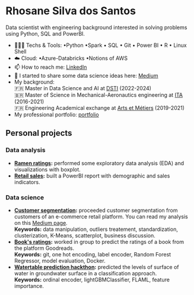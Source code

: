 # Rhosane Silva dos Santos

Data scientist with engineering background interested in solving problems using Python, SQL and PowerBI. 

- 👩🏽‍💻 Techs & Tools: •Python •Spark • SQL • Git
• Power BI • R • Linux Shell
- ☁️ Cloud: •Azure-Databricks •Notions of AWS
- 📫 How to reach me: [LinkedIn](https://www.linkedin.com/in/rhosane-silva-dos-santos/)
- 🌱 I started to share some data science ideas here: [Medium](https://medium.com/@rhowsane)
- My background:  
                     🇫🇷 Master in Data Science and AI at [DSTI](https://www.datasciencetech.institute/applied-msc-in-data-science-ai/) (2022-2024)  
                     🇧🇷 Master of Science in Mechanical-Aeronautics engineering at [ITA](http://www.ita.br/) (2016-2021)  
                     🇫🇷 Engineering Academical exchange at [Arts et Métiers](https://artsetmetiers.fr/en) (2019-2021)  
- My professional portfolio: [portfolio](https://rhowsane.github.io/)
## Personal projects

### Data analysis

- **[Ramen ratings](https://github.com/rhowsane/DS-projects/blob/main/1%20-%20Dataset%20Ramen%20Ratings/ramen-ratings.ipynb):** performed some exploratory data analysis (EDA) and visualizations with boxplot.
- **[Retail sales](https://github.com/rhowsane/DS-projects/tree/main/3%20-%20PowerBI%20retail%20dataset):** built a PowerBI report with demographic and sales indicators.

### Data science

- **[Customer segmentation](https://github.com/rhowsane/DS-projects/blob/main/2%20-%20customer_segmentation/e_commerce_vtransactions_customer_segmentation.ipynb):** proceeded customer segmentation from customers of an e-commerce retail platform. You can read my analysis on this [Medium page](https://medium.com/@rhowsane/costumer-segmentation-for-an-e-commerce-retail-2a790efd943f).  
  **Keywords:** data manipulation, outliers treatement, standardization, clusterization, K-Means, scatterplot, business discussion.
- **[Book's ratings](https://github.com/rhowsane/viet-goodreads):** worked in group to predict the ratings of a book from the platform Goodreads.  
  **Keywords:** git, one hot encoding, label encoder, Random Forest Regressor, model evaluation, Docker.
- **[Watertable prediction hackthon](https://github.com/rhowsane/Hickathon):** predicted the levels of surface of water in groundwater surface in a classification approach.  
  **Keywords:** ordinal encoder, lightGBMClassifier, FLAML, feature importance.
<!--
 ✨ _special_ ✨ 
Here are some ideas to get you started:
- 🔭 I’m currently working on ...
- 🌱 I’m currently learning ...
- 👯 I’m looking to collaborate on ...
- 🤔 I’m looking for help with ...
- 💬 Ask me about ...
- 📫 How to reach me: ...
- 😄 Pronouns: ...
- ⚡ Fun fact: ...
-->
